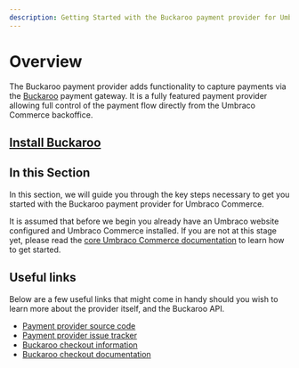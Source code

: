 ```yaml
---
description: Getting Started with the Buckaroo payment provider for Umbraco Commerce.
---
```


# Overview

The Buckaroo payment provider adds functionality to capture payments via the [Buckaroo](https://www.buckaroo.eu/) payment gateway. It is a fully featured payment provider allowing full control of the payment flow directly from the Umbraco Commerce backoffice.

## [Install Buckaroo](../install-payment-providers.md)

## In this Section

In this section, we will guide you through the key steps necessary to get you started with the Buckaroo payment provider for Umbraco Commerce.

It is assumed that before we begin you already have an Umbraco website configured and Umbraco Commerce installed. If you are not at this stage yet, please read the [core Umbraco Commerce documentation](https://docs.umbraco.com/umbraco-commerce/) to learn how to get started.

## Useful links

Below are a few useful links that might come in handy should you wish to learn more about the provider itself, and the Buckaroo API.

* [Payment provider source code](https://github.com/umbraco/Umbraco.Commerce.PaymentProviders.Buckaroo)
* [Payment provider issue tracker](https://github.com/umbraco/Umbraco.Commerce.PaymentProviders.Buckaroo/issues)
* [Buckaroo checkout information](https://www.buckaroo.eu/large-corporations/solutions/payment-methods)
* [Buckaroo checkout documentation](https://docs.buckaroo.io/docs/payment-methods)
